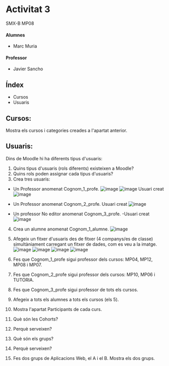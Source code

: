 # Activitat 3
SMX-B MP08

####  Alumnes
* Marc Muria 


#### Professor
* Javier Sancho 


## Índex 
* Cursos
* Usuaris

## Cursos:

Mostra els cursos i categories creades a l'apartat anterior.

## Usuaris:

Dins de Moodle hi ha diferents tipus d'usuaris:

1. Quins tipus d'usuaris (rols diferents) existeixen a Moodle?
2. Quins rols poden assignar cada tipus d'usuaris?
3. Crea tres usuaris:
  - Un Professor anomenat Cognom_1_profe.
  ![image](https://user-images.githubusercontent.com/114423194/207125498-c72fa8ff-b5ae-4c20-a7a3-f6befe8a9812.png)
  ![image](https://user-images.githubusercontent.com/114423194/207124902-20f88c92-623b-4ee5-b4f3-9684a2be4381.png)
  Usuari creat
  ![image](https://user-images.githubusercontent.com/114423194/207126079-936c0afd-2e55-4f1e-b16a-f9a4befde164.png)

  - Un Professor anomenat Cognom_2_profe.
  Usuari creat
  ![image](https://user-images.githubusercontent.com/114423194/207126203-7bf3fbfe-7721-4480-bfc1-c773b9b56f6c.png)

  - Un professor No editor anomenat Cognom_3_profe.
  -Usuari creat
  ![image](https://user-images.githubusercontent.com/114423194/207126793-dfdba803-1e55-40cb-bc82-c47da40cfba9.png)

4.  Crea un alumne anomenat Cognom_1_alumne.
  ![image](https://user-images.githubusercontent.com/114423194/208476550-aef9dccb-9b18-4747-ba56-225d5b69e52a.png)

5.  Afegeix un fitxer d'usuaris des de fitxer (4 companys/es de classe) simultàniament carregant un fitxer de dades, com es veu a la imatge.
![image](https://user-images.githubusercontent.com/114423194/208490564-8d7bb80a-aef3-4076-9a65-fc7f529f1a14.png)
![image](https://user-images.githubusercontent.com/114423194/208489441-61428f7c-fde7-4934-b25b-17320e5bfda4.png)
![image](https://user-images.githubusercontent.com/114423194/208489817-850ce3e1-62ab-444c-b49a-cfc0ba109fcc.png)
![image](https://user-images.githubusercontent.com/114423194/208489962-d0865bb1-bc5d-476c-8b74-7fc983b16d2d.png)

6. Fes que Cognom_1_profe sigui professor dels cursos: MP04, MP12, MP08 i MP07.
7. Fes que Cognom_2_profe sigui professor dels cursos: MP10, MP06 i TUTORIA.
8. Fes que Cognom_3_profe sigui professor de tots els cursos.
9. Afegeix a tots els alumnes a tots els cursos (els 5).
10. Mostra l'apartat Participants de cada curs.
11. Què són les Cohorts? 
12. Perquè serveixen?
13. Què són els grups?
14. Perquè serveixen?
15. Fes dos grups de Aplicacions Web, el A i el B. Mostra els dos grups.
